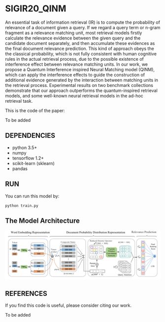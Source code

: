 # SIGIR20_QINM
An essential task of information retrieval (IR) is to compute the probability of relevance of a document given a query. If we regard a query term or n-gram fragment as a relevance matching unit, most retrieval models firstly calculate the relevance evidence between the given query and the candidate document separately, and then accumulate these evidences as the final document relevance prediction. This kind of approach obeys the the classical probability, which is not fully consistent with human cognitive rules in the actual retrieval process, due to the possible existence of interference effect between relevance matching units. In our work, we propose a Quantum Interference inspired Neural Matching model (QINM), which can apply the interference effects to guide the construction of additional evidence generated by the interaction between matching units in the retrieval process. Experimental results on two benchmark collections demonstrate that our approach outperforms the quantum-inspired retrieval models, and some well-known neural retrieval models in the ad-hoc retrieval task.

This is the code of the paper:

To be added


## DEPENDENCIES

- python 3.5+
- numpy
- tensorflow 1.2+
- scikit-learn (sklearn)
- pandas


## RUN

You can run this model by:

```
python train.py
```
## The Model Architecture 
![The Architecture of the QINM model](https://github.com/TJUIRLAB/SIGIR20_QINM/blob/master/imgs/model.png) 

## REFERENCES

If you find this code is useful, please consider citing our work.

To be added

